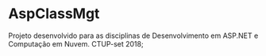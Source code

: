 # AspClassMgt
Projeto desenvolvido para as disciplinas de Desenvolvimento em ASP.NET e Computação em Nuvem. CTUP-set 2018;
